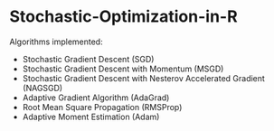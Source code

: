 # Stochastic-Optimization-in-R
Algorithms implemented: 
- Stochastic Gradient Descent (SGD)
- Stochastic Gradient Descent with Momentum (MSGD)
- Stochastic Gradient Descent with Nesterov Accelerated Gradient (NAGSGD)
- Adaptive Gradient Algorithm (AdaGrad)
- Root Mean Square Propagation (RMSProp) 
- Adaptive Moment Estimation (Adam)
